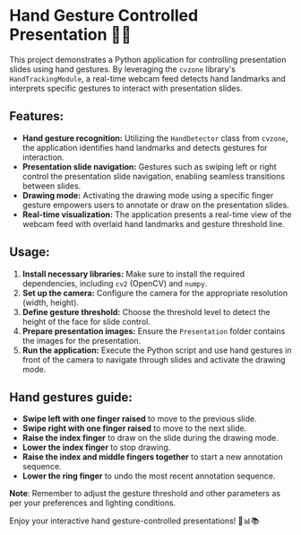 # Hand Gesture Controlled Presentation 🎤👋

This project demonstrates a Python application for controlling presentation slides using hand gestures. By leveraging the `cvzone` library's `HandTrackingModule`, a real-time webcam feed detects hand landmarks and interprets specific gestures to interact with presentation slides.

## Features:

- **Hand gesture recognition:** Utilizing the `HandDetector` class from `cvzone`, the application identifies hand landmarks and detects gestures for interaction.
- **Presentation slide navigation:** Gestures such as swiping left or right control the presentation slide navigation, enabling seamless transitions between slides.
- **Drawing mode:** Activating the drawing mode using a specific finger gesture empowers users to annotate or draw on the presentation slides.
- **Real-time visualization:** The application presents a real-time view of the webcam feed with overlaid hand landmarks and gesture threshold line.

## Usage:

1. **Install necessary libraries:** Make sure to install the required dependencies, including `cv2` (OpenCV) and `numpy`.
2. **Set up the camera:** Configure the camera for the appropriate resolution (width, height).
3. **Define gesture threshold:** Choose the threshold level to detect the height of the face for slide control.
4. **Prepare presentation images:** Ensure the `Presentation` folder contains the images for the presentation.
5. **Run the application:** Execute the Python script and use hand gestures in front of the camera to navigate through slides and activate the drawing mode.

## Hand gestures guide:

- **Swipe left with one finger raised** to move to the previous slide.
- **Swipe right with one finger raised** to move to the next slide.
- **Raise the index finger** to draw on the slide during the drawing mode.
- **Lower the index finger** to stop drawing.
- **Raise the index and middle fingers together** to start a new annotation sequence.
- **Lower the ring finger** to undo the most recent annotation sequence.

**Note**: Remember to adjust the gesture threshold and other parameters as per your preferences and lighting conditions.

Enjoy your interactive hand gesture-controlled presentations! 👋📊📚
